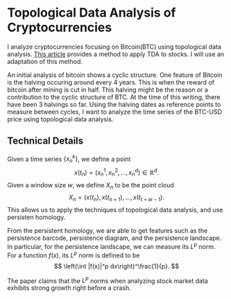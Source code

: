 # Topological Data Analysis of Cryptocurrencies

I analyze cryptocurrencies focusing on Bitcoin(BTC) using topological data analysis. [This article](https://arxiv.org/abs/1703.04385) provides a method to apply TDA to stocks. I will use an adaptation of this method.  

An initial analysis of bitcoin shows a cyclic structure. One feature of Bitcoin is the halving occuring around every 4 years. This is when the reward of bitcoin after mining is cut in half. This halving might be the reason or a contribution to the cyclic structure of BTC. At the time of this writing, there have been 3 halvings so far. Using the halving dates as reference points to measure between cycles, I want to analyze the time series of the BTC-USD price using topological data analysis. 

## Technical Details

Given a time series $\{x^k_n\}$, we define a point $$x(t_n) = (x_n^1, x_n^2, \dots, x_n^d) \in \mathbb{R}^d.$$ Given a window size $w$, we define $X_n$ to be the point cloud $$X_n = (x(t_n), x(t_{n+1}), \dots , x(t_{t+w-1}).$$ This allows us to apply the techniques of topological data analysis, and use persisten homology.

From the persistent homology, we are able to get features such as the persistence barcode, persistence diagram, and the persistence landscape. In particular, for the persistence landscape, we can measure its $L^p$ norm. For a function $f(x)$, its $L^p$ norm is defined to be $$ \left(\int |f(x)|^p dx\right)^\frac{1}{p}. $$

The paper claims that the $L^p$ norms when analyzing stock market data exhibits strong growth right before a crash.
